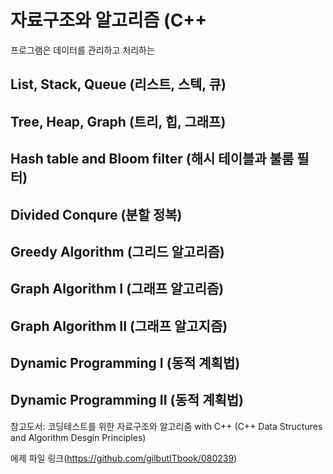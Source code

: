 # 자료구조와 알고리즘 (C++


프로그램은 데이터를 관리하고 처리하는 



## List, Stack, Queue (리스트, 스텍, 큐)

## Tree, Heap, Graph (트리, 힙, 그래프)

## Hash table and Bloom filter (해시 테이블과 불룸 필터)

## Divided Conqure (분할 정복)

## Greedy Algorithm (그리드 알고리즘)

## Graph Algorithm I (그래프 알고리즘)

## Graph Algorithm II (그래프 알고지즘)

## Dynamic Programming I (동적 계획법)

## Dynamic Programming II (동적 계획법)







참고도서: 코딩테스트를 위한 자료구조와 알고리즘 with C++ (C++ Data Structures and Algorithm Desgin Principles)

에제 파일 링크(https://github.com/gilbutITbook/080239)
